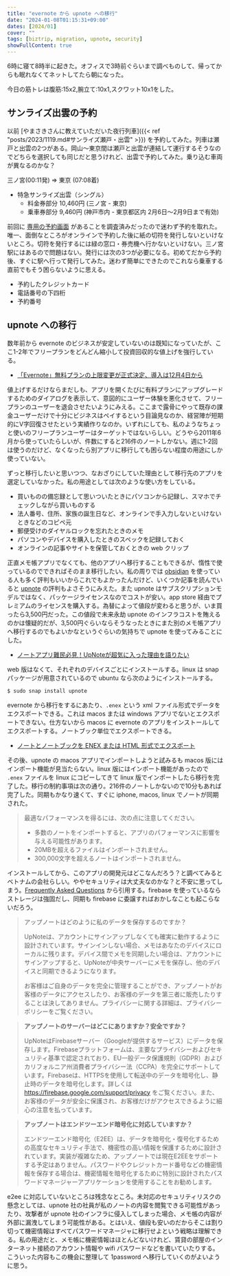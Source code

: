 ```yaml
---
title: "evernote から upnote への移行"
date: "2024-01-08T01:15:31+09:00"
dates: [2024/01]
cover: ""
tags: [biztrip, migration, upnote, security]
showFullContent: true
---
```


6時に寝て8時半に起きた。オフィスで3時前ぐらいまで調べものして、帰ってからも眠れなくてネットしてたら朝になった。

今日の筋トレは腹筋:15x2,腕立て:10x1,スクワット10x1をした。

## サンライズ出雲の予約

以前 [やまさきさんに教えていただいた夜行列車]({{< ref "posts/2023/1119.md#サンライズ瀬戸・出雲" >}}) を予約してみた。列車は瀬戸と出雲の2つがある。岡山〜東京間は瀬戸と出雲が連結して運行するそうなのでどちらを選択しても同じだと思うけれど、出雲で予約してみた。乗り込む車両が異なるのかな？

三ノ宮(00:11発) => 東京 (07:08着)

* 特急サンライズ出雲（シングル）
  * 料金券部分 10,460円 (三ノ宮 - 東京)
  * 乗車券部分 9,460円 (神戸市内 - 東京都区内 2月6日～2月9日まで有効)

前回に [専用の予約画面](https://www.jr-odekake.net/goyoyaku/campaign/sunriseseto_izumo/form.html) があることを調査済みだったので迷わず予約を取れた。唯一、面倒なところがオンラインで予約した後に紙の切符を発行しないといけないところ。切符を発行するには緑の窓口・券売機へ行かないといけない。三ノ宮駅にはあるので問題はない。発行には次の3つが必要になる。初めてだから予約後、すぐに駅へ行って発行してみた。迷わず簡単にできたのでこれなら乗車する直前でもそう困らないように思える。

* 予約したクレジットカード
* 電話番号の下四桁
* 予約番号

## upnote への移行

数年前から evernote のビジネスが安定していないのは既知になっていたが、ここ1-2年でフリープランをどんどん縮小して投資回収的な値上げを強行している。

* [「Evernote」無料プランの上限変更が正式決定、導入は12月4日から](https://forest.watch.impress.co.jp/docs/news/1550894.html)

値上げするだけならまだしも、アプリを開くたびに有料プランにアップグレードするためのダイアログを表示して、意図的にユーザー体験を悪化させて、フリープランのユーザーを退会させたいようにみえる。ここまで露骨にやって既存の課金ユーザーだけで十分にビジネスはペイするという目論見なのか、経営陣が短期的にV字回復させたという実績作りなのか。いずれにしても、私のようなちょっと使いのフリープランユーザーはターゲットではないらしい。どうやら2011年6月から使っていたらしいが、件数にすると216件のノートしかない。週に1-2回は使うのだけど、なくなったら別アプリに移行しても困らない程度の用途にしか使っていない。

ずっと移行したいと思いつつ、なおざりにしていた理由として移行先のアプリを選定していなかった。私の用途としては次のような使い方をしている。

* 買いものの備忘録として思いついたときにパソコンから記録し、スマホでチェックしながら買いものする
* 法人番号、住所、家族の誕生日など、オンラインで手入力しないといけないときなどのコピペ元
* 郵便受けのダイヤルロックを忘れたときのメモ
* パソコンやデバイスを購入したときのスペックを記録しておく
* オンラインの記事やサイトを保管しておくときの web クリップ

正直メモ帳アプリでなくても、他のアプリへ移行することもできるが、惰性で使っているのでできればそのまま移行したい。私の周りでは [obsidian](https://obsidian.md/) を使っている人も多く評判もいいからこれでもよかったんだけど、いくつか記事を読んでいると [upnote](https://getupnote.com/) の評判もよさそうにみえた。また upnote はサブスクリプションモデルではなく、パッケージライセンスなのでコストが安い。app store 経由でプレミアムのライセンスを購入する。為替によって値段が変わると思うが、いま買ったら3,500円だった。この値段で未来永劫 upnote のインフラコストを賄えるのかは懐疑的だが、3,500円ぐらいならそうなったときにまた別のメモ帳アプリへ移行するのでもよいかなというぐらいの気持ちで upnote を使ってみることにした。

* [ノートアプリ難民必見！UpNoteが超気に入った理由を語りたい](https://ryob.net/upnote/)

web 版はなくて、それぞれのデバイスごとにインストールする。linux は snap パッケージが用意されているので ubuntu なら次のようにインストールする。

```bash
$ sudo snap install upnote
```

evernote から移行をするにあたり、`.enex` という xml ファイル形式でデータをエクスポートできる。これは macos または windows アプリでないとエクスポートできない。仕方ないから macos に evernote のアプリをインストールしてエクスポートする。ノートブック単位でエクスポートできる。

* [ノートとノートブックを ENEX または HTML 形式でエクスポート](https://help.evernote.com/hc/ja/articles/209005557-%E3%83%8E%E3%83%BC%E3%83%88%E3%81%A8%E3%83%8E%E3%83%BC%E3%83%88%E3%83%96%E3%83%83%E3%82%AF%E3%82%92-ENEX-%E3%81%BE%E3%81%9F%E3%81%AF-HTML-%E5%BD%A2%E5%BC%8F%E3%81%A7%E3%82%A8%E3%82%AF%E3%82%B9%E3%83%9D%E3%83%BC%E3%83%88)

その後、upnote の macos アプリでインポートしようと試みるも macos 版にはインポート機能が見当たらない。linux 版にはインポート機能があったので `.enex` ファイルを linux にコピーしてきて linux 版でインポートしたら移行を完了した。移行の制約事項は次の通り。216件のノートしかないので10分もあれば完了した。同期もかなり速くて、すぐに iphone, macos, linux でノートが同期された。

> 最適なパフォーマンスを得るには、次の点に注意してください。
> 
> * 多数のノートをインポートすると、アプリのパフォーマンスに影響を与える可能性があります。
> * 20MBを超えるファイルはインポートされません。
> * 300,000文字を超えるノートはインポートされません。

インストールしてから、このアプリの開発元はどこなんだろう？と調べてみるとベトナムの会社らしい。ややセキュリティは大丈夫なのかな？と不安に思ってしまう。[Frequently Asked Questions](https://getupnote.com/support.html) から引用する。firebase を使っているならストレージは強固だし、同期も firebase に委譲すればおかしなことも起こらないだろう。

> アップノートはどのように私のデータを保存するのですか？
> 
> UpNoteは、アカウントにサインアップしなくても確実に動作するように設計されています。サインインしない場合、メモはあなたのデバイスにローカルに残ります。デバイス間でメモを同期したい場合は、アカウントにサインアップすると、UpNoteが中央サーバーにメモを保存し、他のデバイスと同期できるようになります。
> 
> お客様はご自身のデータを完全に管理することができ、アップノートがお客様のデータにアクセスしたり、お客様のデータを第三者に販売したりすることは決してありません。プライバシーに関する詳細は、プライバシーポリシーをご覧ください。

> **アップノートのサーバーはどこにありますか？安全ですか？**
> 
> UpNoteはFirebaseサーバー（Googleが提供するサービス）にデータを保存します。Firebaseプラットフォームは、主要なプライバシーおよびセキュリティ基準で認定されており、EU一般データ保護規則（GDPR）およびカリフォルニア州消費者プライバシー法（CCPA）を完全にサポートしています。Firebaseは、HTTPSを使用して転送中のデータを暗号化し、静止時のデータを暗号化します。詳しくは https://firebase.google.com/support/privacy をご覧ください。また、お客様のデータが安全に保護され、お客様だけがアクセスできるように細心の注意を払っています。

> **アップノートはエンドツーエンド暗号化に対応していますか？**
> 
> エンドツーエンド暗号化（E2EE）は、データを暗号化・復号化するための高度なセキュリティ手法で、機密性の高い情報を保護するために設計されています。実装が複雑なため、アップノートでは現在E2EEをサポートする予定はありません。パスワードやクレジットカード番号などの機密情報を保存する場合は、機密情報を暗号化するために特別に設計されたパスワードマネージャーアプリケーションを使用することをお勧めします。

e2ee に対応していないところは残念なところ。未対応のセキュリティリスクの懸念としては、upnote 社の社員が私のノートの内容を閲覧できる可能性があったり、攻撃者が upnote 社のインフラに侵入してしまった場合、メモ帳の内容が外部に漏洩してしまう可能性がある。とはいえ、値段も安いのだからそこは割り切って機密情報はすべてパスワードマネージャに移行せよという戦略は理解できる。私の用途だと、メモ帳に機密情報はほとんどないけれど、賃貸の部屋のインターネット接続のアカウント情報や wifi パスワードなどを書いていたりする。こういった内容もこの機会に整理して 1password へ移行していくのがよいように思う。
